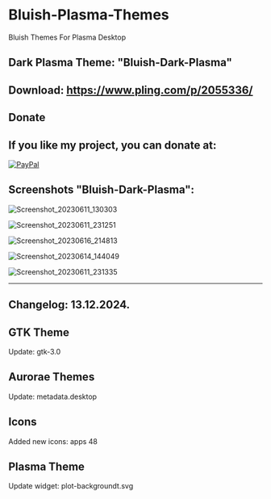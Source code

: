 # Bluish-Plasma-Themes
Bluish Themes For Plasma Desktop

Dark Plasma Theme: "Bluish-Dark-Plasma" 
------------------------------

Download: https://www.pling.com/p/2055336/
-------------------------------------------



<html>
  <head>
    <meta charset="utf-8" />
  </head>
  <body>
    <h2>Donate</h2>
    <h2>If you like my project, you can donate at:</h2>
    <a href="https://www.paypal.com/paypalme/VesnaLazic">
    <img src="PayPal.png" alt="PayPal" />
    </a>
  </body>
</html>



Screenshots "Bluish-Dark-Plasma":
---------------------------------

![Screenshot_20230611_130303](https://github.com/L4ki/Bluish-Plasma-Themes/assets/45247573/d236f5db-52d2-4c5d-971a-c1e5c7c8a57b)

![Screenshot_20230611_231251](https://github.com/L4ki/Bluish-Plasma-Themes/assets/45247573/96159adf-43f9-4029-ac9d-ad866367b132)

![Screenshot_20230616_214813](https://github.com/L4ki/Bluish-Plasma-Themes/assets/45247573/99e5090b-4272-4edb-b9f0-0b7e3f3b59b0)

![Screenshot_20230614_144049](https://github.com/L4ki/Bluish-Plasma-Themes/assets/45247573/f5908026-c844-44eb-b3a0-01255a4360e1)

![Screenshot_20230611_231335](https://github.com/L4ki/Bluish-Plasma-Themes/assets/45247573/bf8bcd7d-c162-422e-9f95-72e1bcacf5ec)

_______________________________________________________________________________________________________________________________

Changelog: 13.12.2024.
----------------------

GTK Theme
---------

Update: gtk-3.0

Aurorae Themes
--------------

Update: metadata.desktop

Icons
-----

Added new icons: apps 48

Plasma Theme
-------------

Update widget: plot-backgroundt.svg


